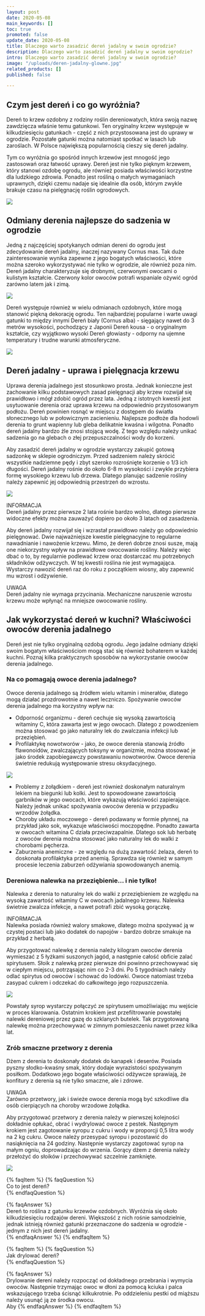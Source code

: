 ```yaml
---
layout: post
date: 2020-05-08
main_keywords: []
toc: true
promoted: false
update_date: 2020-05-08
title: Dlaczego warto zasadzić dereń jadalny w swoim ogrodzie?
description: Dlaczego warto zasadzić dereń jadalny w swoim ogrodzie?
intro: Dlaczego warto zasadzić dereń jadalny w swoim ogrodzie?
image: "/uploads/deren-jadalny-glowne.jpg"
related_products: []
published: false

---
```

## Czym jest dereń i co go wyróżnia?

Dereń to krzew ozdobny z rodziny roślin dereniowatych, która swoją nazwę zawdzięcza właśnie temu gatunkowi. Ten oryginalny krzew występuje w kilkudziesięciu gatunkach - część z nich przystosowana jest do uprawy w ogrodzie. Pozostałe gatunki można natomiast spotkać w lasach lub zaroślach. W Polsce największą popularnością cieszy się dereń jadalny.

Tym co wyróżnia go spośród innych krzewów jest mnogość jego zastosowań oraz łatwość uprawy. Dereń jest nie tylko pięknym krzewem, który stanowi ozdobę ogrodu, ale również posiada właściwości korzystne dla ludzkiego zdrowia. Ponadto jest rośliną o małych wymaganiach uprawnych, dzięki czemu nadaje się idealnie dla osób, którym zwykle brakuje czasu na pielęgnację roślin ogrodowych.

![](/uploads/deren-jadalny-w-ogrodzie.jpg)

## Odmiany derenia najlepsze do sadzenia w ogrodzie

Jedną z najczęściej spotykanych odmian dereni do ogrodu jest zdecydowanie dereń jadalny, inaczej nazywany Cornus mas. Tak duże zainteresowanie wynika zapewne z jego bogatych właściwości, które można szeroko wykorzystywać nie tylko w ogrodzie, ale również poza nim. Dereń jadalny charakteryzuje się drobnymi, czerwonymi owocami o kulistym kształcie. Czerwony kolor owoców potrafi wspaniale ożywić ogród zarówno latem jak i zimą.

![](/uploads/deren-jadalny-gatunki.jpg)

Dereń występuje również w wielu odmianach ozdobnych, które mogą stanowić piękną dekorację ogrodu. Ten najbardziej popularne i warte uwagi gatunki to między innymi Dereń biały (Cornus alba) - sięgający nawet do 3 metrów wysokości, pochodzący z Japonii Dereń kousa - o oryginalnym kształcie, czy wyjątkowo wysoki Dereń głowiasty - odporny na ujemne temperatury i trudne warunki atmosferyczne.

![](/uploads/deren-bialy.jpg)

## Dereń jadalny - uprawa i pielęgnacja krzewu

Uprawa derenia jadalnego jest stosunkowo prosta. Jednak konieczne jest zachowanie kilku podstawowych zasad pielęgnacji aby krzew rozwijał się prawidłowo i mógł zdobić ogród przez lata. Jedną z istotnych kwestii jest usytuowanie derenia oraz uprawa krzewu na odpowiednio przystosowanym podłożu. Dereń powinien rosnąć w miejscu z dostępem do światła słonecznego lub w połowicznym zacienieniu. Najlepsze podłoże dla hodowli derenia to grunt wapienny lub gleba delikatnie kwaśna i wilgotna. Ponadto dereń jadalny bardzo źle znosi stojącą wodę. Z tego względu należy unikać sadzenia go na glebach o złej przepuszczalności wody do korzeni.

Aby zasadzić dereń jadalny w ogrodzie wystarczy zakupić gotową sadzonkę w sklepie ogrodniczym. Przed sadzeniem należy skrócić wszystkie nadziemne pędy i zbyt szeroko rozrośnięte korzenie o 1/3 ich długości. Dereń jadalny rośnie do około 6-8 m wysokości i zwykle przybiera formę wysokiego krzewu lub drzewa. Dlatego planując sadzenie rośliny należy zapewnić jej odpowiednią przestrzeń do wzrostu. 

![](/uploads/kwitnacy-deren-jadalny-w-ogrodzie.jpg)

INFORMACJA  
Dereń jadalny przez pierwsze 2 lata rośnie bardzo wolno, dlatego pierwsze widoczne efekty można zauważyć dopiero po około 3 latach od zasadzenia. 

Aby dereń jadalny rozwijał się i wzrastał prawidłowo należy go odpowiednio pielęgnować. Dwie najważniejsze kwestie pielęgnacyjne to regularne nawadnianie i nawożenie krzewu. Mimo, że dereń dobrze znosi susze, mają one niekorzystny wpływ na prawidłowe owocowanie rośliny. Należy więc dbać o to, by regularnie podlewać krzew oraz dostarczać mu potrzebnych składników odżywczych. W tej kwestii roślina nie jest wymagająca. Wystarczy nawozić dereń raz do roku z początkiem wiosny, aby zapewnić mu wzrost i odżywienie.

UWAGA  
Dereń jadalny nie wymaga przycinania. Mechaniczne naruszenie wzrostu krzewu może wpłynąć na mniejsze owocowanie rośliny.

## Jak wykorzystać dereń w kuchni? Właściwości owoców derenia  jadalnego

Dereń jest nie tylko oryginalną ozdobą ogrodu. Jego jadalne odmiany dzięki swoim bogatym właściwościom mogą stać się również bohaterem w każdej kuchni.  Poznaj kilka praktycznych sposobów na wykorzystanie owoców derenia jadalnego.

### Na co pomagają owoce derenia jadalnego?

Owoce derenia jadalnego są źródłem wielu witamin i minerałów, dlatego mogą działać prozdrowotnie a nawet leczniczo. Spożywanie owoców derenia jadalnego ma korzystny wpływ na:

* Odporność organizmu - dereń cechuje się wysoką zawartością witaminy C, która zawarta jest w jego owocach. Dlatego z powodzeniem można stosować go jako naturalny lek do zwalczania infekcji lub przeziębień.
* Profilaktykę nowotworów - jako, że owoce derenia stanowią źródło flawonoidów, zwalczających toksyny w organizmie, można stosować je jako środek zapobiegawczy powstawaniu nowotworów. Owoce derenia świetnie redukują występowanie stresu oksydacyjnego.

![](/uploads/deren-jadalny-owoce.jpg)

* Problemy z żołądkiem - dereń jest również doskonałym naturalnym lekiem na biegunki lub kolki. Jest to spowodowane zawartością garbników w jego owocach, które wykazują właściwości zapierające. Należy jednak unikać spożywania owoców derenia w przypadku wrzodów żołądka.
* Choroby układu moczowego - dereń podawany w formie płynnej, na przykład jako sok, wykazuje właściwości moczopędne. Ponadto zawarta w owocach witamina C działa przeciwzapalnie. Dlatego sok lub herbatę z owoców derenia można stosować jako naturalny lek do walki z chorobami pęcherza.
* Zaburzenia anemiczne - ze względu na dużą zawartość żelaza, dereń to doskonała profilaktyka przed anemią. Sprawdza się również w samym procesie leczenia zaburzeń odżywiania spowodowanych anemią.

### Dereniowa nalewka na przeziębienie... i nie tylko!

Nalewka z derenia to naturalny lek do walki z przeziębieniem ze względu na wysoką zawartość witaminy C w owocach jadalnego krzewu. Nalewka świetnie zwalcza infekcje, a nawet potrafi zbić wysoką gorączkę.

INFORMACJA  
Nalewka posiada również walory smakowe, dlatego można spożywać ją w czystej postaci lub jako dodatek do napojów - bardzo dobrze smakuje na przykład z herbatą.

Aby przygotować nalewkę z derenia należy kilogram owoców derenia wymieszać z 5 łyżkami suszonych jagód, a następnie całość obficie zalać spirytusem. Słoik z nalewką przez pierwsze dni powinno przechowywać się w ciepłym miejscu, potrząsając nim co 2-3 dni. Po 5 tygodniach należy odlać spirytus od owoców i schować do lodówki. Owoce natomiast trzeba zasypać cukrem i odczekać do całkowitego jego rozpuszczenia.

![](/uploads/nalewka-z-derenia.jpg)

Powstały syrop wystarczy połączyć ze spirytusem umożliwiając mu wejście w proces klarowania. Ostatnim krokiem jest przefiltrowanie powstałej nalewki dereniowej przez gazę do szklanych butelek. Tak przygotowaną nalewkę można przechowywać w zimnym pomieszczeniu nawet przez kilka lat.

### Zrób smaczne przetwory z derenia

Dżem z derenia to doskonały dodatek do kanapek i deserów. Posiada pyszny słodko-kwaśny smak, który dodaje wyrazistości spożywanym posiłkom. Dodatkowo jego bogate właściwości odżywcze sprawiają, że konfitury z derenia są nie tylko smaczne, ale i zdrowe.

UWAGA  
Zarówno przetwory, jak i świeże owoce derenia mogą być szkodliwe dla osób cierpiących na choroby wrzodowe żołądka.

Aby przygotować przetwory z derenia należy w pierwszej kolejności dokładnie opłukać, obrać i wydrylować owoce z pestek. Następnym krokiem jest zagotowanie syropu z cukru i wody w proporcji 0,5 litra wody na 2 kg cukru. Owoce należy przesypać  syropu i pozostawić do nasiąknięcia na 24 godziny. Następnie wystarczy zagotować syrop na małym ogniu, doprowadzając do wrzenia. Gorący dżem z derenia należy przełożyć do słoików i przechowywać szczelnie zamknięte.

![](/uploads/dzem-deren-jadalny.jpg)

{% faqItem %} {% faqQuestion %}   
Co to jest dereń?  
{% endfaqQuestion %}

{% faqAnswer %}   
Dereń to roślina z gatunku krzewów ozdobnych. Wyróżnia się około kilkudziesięciu rodzajów dereni. Większość z nich rośnie samodzielnie, jednak istnieją również gatunki przeznaczone do sadzenia w ogrodzie - jednym z nich jest dereń jadalny.  
{% endfaqAnswer %} {% endfaqItem %}

{% faqItem %} {% faqQuestion %}   
Jak drylować dereń?  
{% endfaqQuestion %}

{% faqAnswer %}   
Drylowanie dereni należy rozpocząć od dokładnego przebrania i wymycia owoców. Następnie trzymając owoc w dłoni za pomocą kciuka i palca wskazującego trzeba ścisnąć kilkukrotnie. Po oddzieleniu pestki od miąższu należy usunąć ją ze środka owocu.  
Aby  {% endfaqAnswer %} {% endfaqItem %}